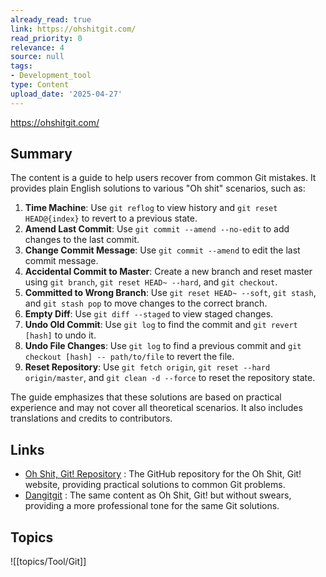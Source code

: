```yaml
---
already_read: true
link: https://ohshitgit.com/
read_priority: 0
relevance: 4
source: null
tags:
- Development_tool
type: Content
upload_date: '2025-04-27'
---
```


https://ohshitgit.com/
## Summary

The content is a guide to help users recover from common Git mistakes. It provides plain English solutions to various "Oh shit" scenarios, such as:

1. **Time Machine**: Use `git reflog` to view history and `git reset HEAD@{index}` to revert to a previous state.
2. **Amend Last Commit**: Use `git commit --amend --no-edit` to add changes to the last commit.
3. **Change Commit Message**: Use `git commit --amend` to edit the last commit message.
4. **Accidental Commit to Master**: Create a new branch and reset master using `git branch`, `git reset HEAD~ --hard`, and `git checkout`.
5. **Committed to Wrong Branch**: Use `git reset HEAD~ --soft`, `git stash`, and `git stash pop` to move changes to the correct branch.
6. **Empty Diff**: Use `git diff --staged` to view staged changes.
7. **Undo Old Commit**: Use `git log` to find the commit and `git revert [hash]` to undo it.
8. **Undo File Changes**: Use `git log` to find a previous commit and `git checkout [hash] -- path/to/file` to revert the file.
9. **Reset Repository**: Use `git fetch origin`, `git reset --hard origin/master`, and `git clean -d --force` to reset the repository state.

The guide emphasizes that these solutions are based on practical experience and may not cover all theoretical scenarios. It also includes translations and credits to contributors.
## Links

- [Oh Shit, Git! Repository](https://github.com/ksylor/ohshitgit) : The GitHub repository for the Oh Shit, Git! website, providing practical solutions to common Git problems.
- [Dangitgit](https://dangitgit.com/en) : The same content as Oh Shit, Git! but without swears, providing a more professional tone for the same Git solutions.

## Topics

![[topics/Tool/Git]]
